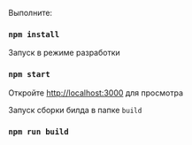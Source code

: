 Выполните:
### `npm install`

Запуск в режиме разработки<br />
### `npm start`

Откройте [http://localhost:3000](http://localhost:3000) для просмотра

Запуск сборки билда в папке `build`<br />
### `npm run build`
